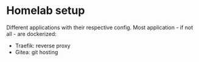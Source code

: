 # Homelab setup

Different applications with their respective config. Most application - if not all - are dockerized:

- Traefik: reverse proxy
- Gitea: git hosting
